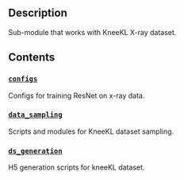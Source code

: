 ## Description

Sub-module that works with KneeKL X-ray dataset.

## Contents

### [`configs`](configs)

Configs for training ResNet on x-ray data.

### [`data_sampling`](data_sampling)

Scripts and modules for KneeKL dataset sampling.

### [`ds_generation`](ds_generation)

H5 generation scripts for kneeKL dataset.
